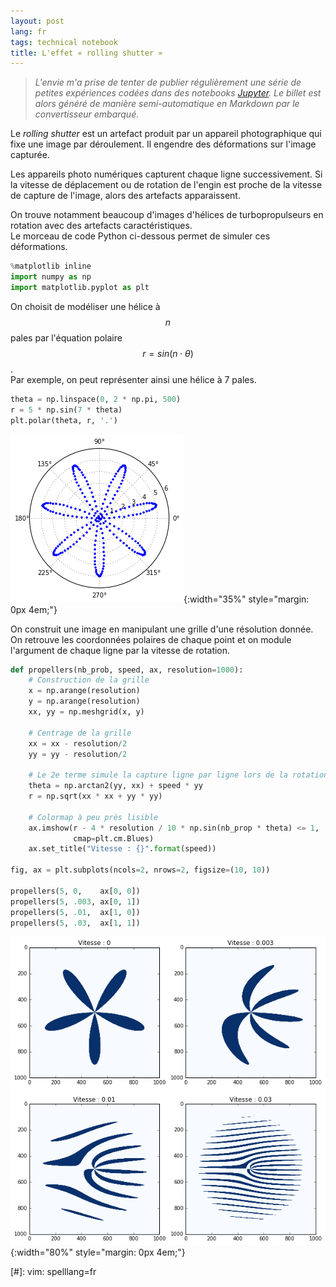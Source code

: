 ```yaml
---
layout: post
lang: fr
tags: technical notebook
title: L'effet « rolling shutter »
---
```


> *L'envie m'a prise de tenter de publier régulièrement une série de petites expériences codées dans des notebooks [Jupyter](http://jupyter.org). Le billet est alors généré de manière semi-automatique en Markdown par le convertisseur embarqué.*

Le *rolling shutter* est un artefact produit par un appareil photographique qui fixe une image par déroulement. Il engendre des déformations sur l'image capturée.

Les appareils photo numériques capturent chaque ligne successivement. Si la vitesse de déplacement ou de rotation de l'engin est proche de la vitesse de capture de l'image, alors des artefacts apparaissent.

On trouve notamment beaucoup d'images d'hélices de turbopropulseurs en rotation avec des artefacts caractéristiques.  
Le morceau de code Python ci-dessous permet de simuler ces déformations.


~~~python
%matplotlib inline
import numpy as np
import matplotlib.pyplot as plt
~~~

On choisit de modéliser une hélice à $$n$$ pales par l'équation polaire $$r = sin(n\cdot\theta)$$.  
Par exemple, on peut représenter ainsi une hélice à 7 pales.


~~~python
theta = np.linspace(0, 2 * np.pi, 500)
r = 5 * np.sin(7 * theta)
plt.polar(theta, r, '.')
~~~


![Modélisation d'une hélice par une équation polaire](/images/l-effet-rolling-shutter_3_0.png){:width="35%" style="margin: 0px 4em;"}


On construit une image en manipulant une grille d'une résolution donnée.  
On retrouve les coordonnées polaires de chaque point et on module l'argument de chaque ligne par la vitesse de rotation.


~~~python
def propellers(nb_prob, speed, ax, resolution=1000):
    # Construction de la grille
    x = np.arange(resolution)
    y = np.arange(resolution)
    xx, yy = np.meshgrid(x, y)
    
    # Centrage de la grille
    xx = xx - resolution/2
    yy = yy - resolution/2
    
    # Le 2e terme simule la capture ligne par ligne lors de la rotation
    theta = np.arctan2(yy, xx) + speed * yy
    r = np.sqrt(xx * xx + yy * yy)
    
    # Colormap à peu près lisible
    ax.imshow(r - 4 * resolution / 10 * np.sin(nb_prop * theta) <= 1,
              cmap=plt.cm.Blues)
    ax.set_title("Vitesse : {}".format(speed))

fig, ax = plt.subplots(ncols=2, nrows=2, figsize=(10, 10))

propellers(5, 0,    ax[0, 0])
propellers(5, .003, ax[0, 1])
propellers(5, .01,  ax[1, 0])
propellers(5, .03,  ax[1, 1])
~~~

![Artefacts pour plusieurs vitesses de rotation](/images/l-effet-rolling-shutter_5_0.png){:width="80%" style="margin: 0px 4em;"}

[#]: vim: spelllang=fr
